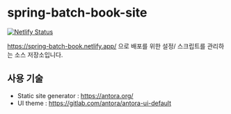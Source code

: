 # spring-batch-book-site

[![Netlify Status](https://api.netlify.com/api/v1/badges/78370339-3323-4f4b-ae87-9f6f434e4363/deploy-status)](https://app.netlify.com/sites/spring-batch-book/deploys)

https://spring-batch-book.netlify.app/ 으로 배포를 위한 설정/ 스크립트를 관리하는 소스 저장소입니다.

## 사용 기술
* Static site generator : https://antora.org/
* UI theme : https://gitlab.com/antora/antora-ui-default 
